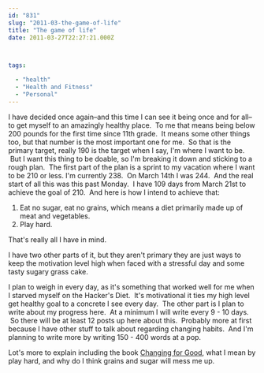 ```yaml
---
id: "831"
slug: "2011-03-the-game-of-life"
title: "The game of life"
date: 2011-03-27T22:27:21.000Z



tags:

  - "health"
  - "Health and Fitness"
  - "Personal"
---
```

<div class="sqs-html-content">
  <p>I have decided once again–and this time I can see it being once and for all–to get myself to an amazingly healthy place.  To me that means being below 200 pounds for the first time since 11th grade.  It means some other things too, but that number is the most important one for me.  So that is the primary target, really 190 is the target when I say, I'm where I want to be.  But I want this thing to be doable, so I'm breaking it down and sticking to a rough plan.  The first part of the plan is a sprint to my vacation where I want to be 210 or less.
I'm currently 238.  On March 14th I was 244.  And the real start of all this was this past Monday.  I have 109 days from March 21st to achieve the goal of 210.  And here is how I intend to achieve that:</p>
<ol>
<li>Eat no sugar, eat no grains, which means a diet primarily made up of meat and vegetables.</li>
<li>Play hard.</li>
</ol>
<p>That's really all I have in mind.</p>
<p>I have two other parts of it, but they aren't primary they are just ways to keep the motivation level high when faced with a stressful day and some tasty sugary grass cake.</p>
<p>I plan to weigh in every day, as it's something that worked well for me when I starved myself on the Hacker's Diet.  It's motivational it ties my high level get healthy goal to a concrete I see every day.  The other part is I plan to write about my progress here.  At a minimum I will write every 9 - 10 days.  So there will be at least 12 posts up here about this.  Probably more at first because I have other stuff to talk about regarding changing habits.  And I'm planning to write more by writing 150 - 400 words at a pop.</p>
<p>Lot's more to explain including the book <span style="text-decoration: underline;">Changing for Good</span>, what I mean by play hard, and why do I think grains and sugar will mess me up.</p>
</div>
